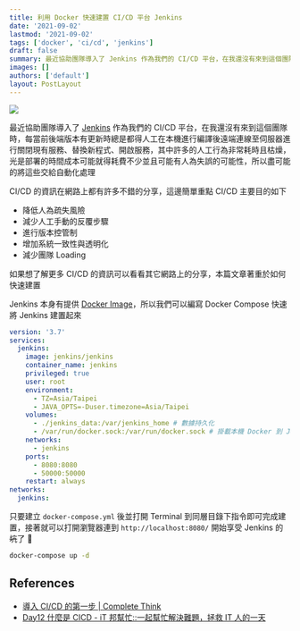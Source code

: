 ```yaml
---
title: 利用 Docker 快速建置 CI/CD 平台 Jenkins
date: '2021-09-02'
lastmod: '2021-09-02'
tags: ['docker', 'ci/cd', 'jenkins']
draft: false
summary: 最近協助團隊導入了 Jenkins 作為我們的 CI/CD 平台，在我還沒有來到這個團隊時，每當前後端版本有更新時總是都得人工在本機進行編譯後遠端連線至伺服器進行關閉現有服務、替換新程式、開啟服務，其中許多的人工行為非常耗時且枯燥，光是部署的時間成本可能就得耗費不少並且可能有人為失誤的可能性，所以盡可能的將這些交給自動化處理
images: []
authors: ['default']
layout: PostLayout
---
```


![](/static/images/202109/02/jenkins-with-docker/cover_CICD-Overview.png)

最近協助團隊導入了 [Jenkins](https://www.jenkins.io/) 作為我們的 CI/CD 平台，在我還沒有來到這個團隊時，每當前後端版本有更新時總是都得人工在本機進行編譯後遠端連線至伺服器進行關閉現有服務、替換新程式、開啟服務，其中許多的人工行為非常耗時且枯燥，光是部署的時間成本可能就得耗費不少並且可能有人為失誤的可能性，所以盡可能的將這些交給自動化處理

CI/CD 的資訊在網路上都有許多不錯的分享，這邊簡單重點 CI/CD 主要目的如下

- 降低人為疏失風險
- 減少人工手動的反覆步驟
- 進行版本控管制
- 增加系統一致性與透明化
- 減少團隊 Loading

如果想了解更多 CI/CD 的資訊可以看看其它網路上的分享，本篇文章著重於如何快速建置

Jenkins 本身有提供 [Docker Image](https://hub.docker.com/_/jenkins)，所以我們可以編寫 Docker Compose 快速將 Jenkins 建置起來

```yml:docker-compose.yml
version: '3.7'
services:
  jenkins:
    image: jenkins/jenkins
    container_name: jenkins
    privileged: true
    user: root
    environment:
      - TZ=Asia/Taipei
      - JAVA_OPTS=-Duser.timezone=Asia/Taipei
    volumes:
      - ./jenkins_data:/var/jenkins_home # 數據持久化
      - /var/run/docker.sock:/var/run/docker.sock # 掛載本機 Docker 到 Jenkins 容器中使用
    networks:
      - jenkins
    ports:
      - 8080:8080
      - 50000:50000
    restart: always
networks:
  jenkins:
```

只要建立 `docker-compose.yml` 後並打開 Terminal 到同層目錄下指令即可完成建置，接著就可以打開瀏覽器連到 `http://localhost:8080/` 開始享受 Jenkins 的~~坑~~了 

```bash
docker-compose up -d
```

## References

- [導入 CI/CD 的第一步 | Complete Think](https://rickhw.github.io/2018/03/20/DevOps/First-Step-To-CICD/)
- [Day12 什麼是 CICD - iT 邦幫忙::一起幫忙解決難題，拯救 IT 人的一天](https://ithelp.ithome.com.tw/articles/10219083)
